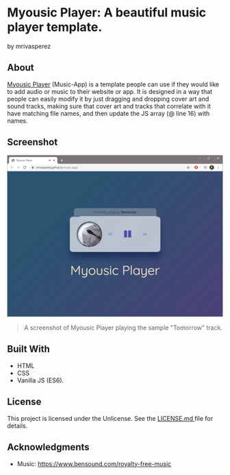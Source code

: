# Myousic Player: A beautiful music player template.
by mrivasperez

## About
[Myousic Player](https://mrivasperez.github.io/music-app/ "Live Demo") (Music-App) is a template people can use if they would like to add audio or music to their website or app. It is designed in a way that people can easily modify it by just dragging and dropping cover art and sound tracks, making sure that cover art and tracks that correlate with it have matching file names, and then update the JS array (@ line 16) with names.

## Screenshot
![A screenshot](assets/screenshot.png)
> A screenshot of Myousic Player playing the sample "Tomorrow" track.

## Built With
- HTML
- CSS
- Vanilla JS (ES6). 

## License
This project is licensed under the Unlicense. See the [LICENSE.md ](https://github.com/mrivasperez/music-app/blob/master/LICENSE.md "Link to license") file for details.

## Acknowledgments
- Music: https://www.bensound.com/royalty-free-music